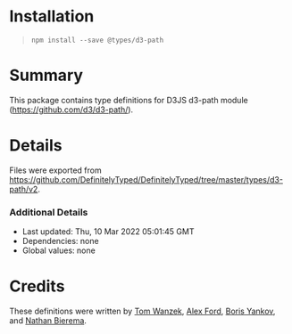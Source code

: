 # Installation
> `npm install --save @types/d3-path`

# Summary
This package contains type definitions for D3JS d3-path module (https://github.com/d3/d3-path/).

# Details
Files were exported from https://github.com/DefinitelyTyped/DefinitelyTyped/tree/master/types/d3-path/v2.

### Additional Details
 * Last updated: Thu, 10 Mar 2022 05:01:45 GMT
 * Dependencies: none
 * Global values: none

# Credits
These definitions were written by [Tom Wanzek](https://github.com/tomwanzek), [Alex Ford](https://github.com/gustavderdrache), [Boris Yankov](https://github.com/borisyankov), and [Nathan Bierema](https://github.com/Methuselah96).
